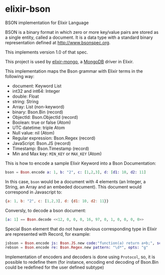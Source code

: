 elixir-bson
===========

BSON implementation for Elixir Language

BSON is a binary format in which zero or more key/value pairs are stored as a single entity, called a document. It is a data type with a standard binary representation defined at <http://www.bsonspec.org>.

This implements version 1.0 of that spec.

This project is used by [elixir-mongo](https://github.com/checkiz/elixir-mongo), a [MongoDB](http://www.mongodb.org) driver in Elixir.

This implementation maps the Bson grammar with Elixir terms in the following way:

  - document: Keyword List
  - int32 and int64: Integer
  - double: Float
  - string: String
  - Array: List (non-keyword)
  - binary: Bson.Bin (record)
  - ObjectId: Bson.ObjectId (record)
  - Boolean: true or false (Atom)
  - UTC datetime: triple Atom
  - Null value: nil (Atom)
  - Regular expression: Bson.Regex (record)
  - JavaScript: Bson.JS (record)
  - Timestamp: Bson.Timestamp (record)
  - Min and Max key: `MIN_KEY` or `MAX_KEY` (Atom)

This is how to encode a sample Elixir Keyword into a Bson Documentation:

```elixir
bson = Bson.encode a: 1, b: "2", c: [1,2,3], d: [d1: 10, d2: 11]
```
In this case, `bson` would be a document with 4 elements (an Integer, a String, an Array and an embeded document). This document would correspond in Javascript to:
```javascript
{a: 1, b: "2", c: [1,2,3], d: {d1: 10, d2: 11}}
```

Conversly, to decode a bson document:
```elixir
[a: 1] == Bson.decode <<12, 0, 0, 0, 16, 97, 0, 1, 0, 0, 0, 0>>
```

Special Bson element that do not have obvious corresponding type in Elixir are represented with Record, for example:

```elixir
jsbson = Bson.encode js: Bson.JS.new code:"function(a) return a+b;", scope: [b: 2]
rebson = Bson.encode re: Bson.Regex.new pattern: "\d*", opts: "g"
```

Implementation of encoders and decoders is done using `Protocol`, so, it is possible to redefine them (for instance, encoding end decoding of Bson.Bin could be redefined for the user defined subtype)